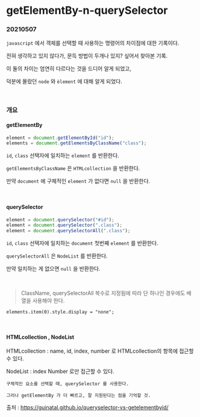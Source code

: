 getElementBy-n-querySelector
=======

### 20210507

``javascript`` 에서 객체를 선택할 때 사용하는 명령어의 차이점에 대한 기록이다.

전혀 생각하고 있지 않다가, 문득 방법이 두개나 있지? 싶어서 찾아본 기록.

이 둘의 차이는 엄연히 다르다는 것을 드디어 알게 되었고,

덕분에 몰랐던 ``node`` 와 ``èlement`` 에 대해 알게 되었다.

<br>

### 개요

#### getElementBy 

```javascript
element = document.getElementById("id");
elements = document.getElementsByClassName("class");
```

``id``, ``class`` 선택자에 일치하는 ``element`` 를 반환한다.

``getElementsByClassName`` 은 ``HTMLcollection`` 을 반환한다.

만약 ``document`` 에 구체적인 ``element`` 가 없다면 ``null`` 을 반환한다.

<br>

#### querySelector

```javascript
element = document.querySelector("#id");
element = document.querySelector(".class");
element = document.querySelectorAll(".class");
```

``id``, ``class`` 선택자에 일치하는 ``document`` 첫번째 ``element`` 를 반환한다.

``querySelectorAll`` 은 ``NodeList`` 를 반환한다.

만약 일치하는 게 없으면 ``null`` 을 반환한다.

<br>


> ClassName, querySelectorAll 복수로 지정됨에 따라 단 하나인 경우에도 배열을 사용해야 한다.

```javascripte
elements.item(0).style.display = "none";
```

<br>


#### HTMLcollection , NodeList

HTMLcollection : name, id, index, number 로 HTMLcollection의 항목에 접근할 수 있다. 

NodeList : index Number 로만 접근할 수 있다.


```
구체적인 요소를 선택할 때, querySelector 를 사용한다.

그러나 getElementBy 가 더 빠르고, 잘 지원된다는 점을 기억할 것.
```

출처 : https://guinatal.github.io/queryselector-vs-getelementbyid/
